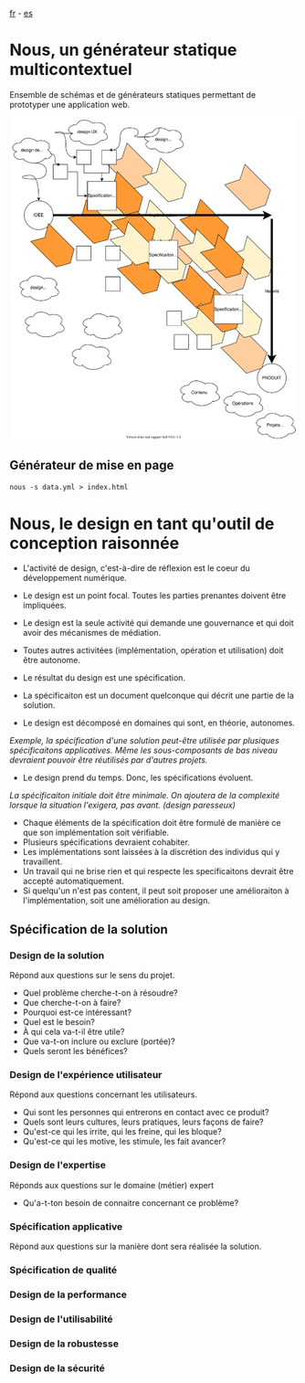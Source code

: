 
[fr](README.md) - [es](LEEME_mx.md)

# Nous, un générateur statique multicontextuel


Ensemble de schémas et de générateurs statiques permettant de prototyper une application web.



![Processus de conception et d'implémentation collaborative](doc/img/nous.svg)


## Générateur de mise en page 


```
nous -s data.yml > index.html
```	


# Nous, le design en tant qu'outil de conception raisonnée
 
  - L'activité de design, c'est-à-dire de réflexion est le coeur du développement numérique.
  - Le design est un point focal. Toutes les parties prenantes doivent être impliquées.
  - Le design est la seule activité qui demande une gouvernance et qui doit avoir des mécanismes de médiation.
  - Toutes autres activitées (implémentation, opération et utilisation) doit être autonome.
  - Le résultat du design est une spécification.
  - La spécificaiton est un document quelconque qui décrit une partie de la solution.

  - Le design  est décomposé en domaines qui sont, en théorie, autonomes.
 

*Exemple, la spécification d'une solution peut-être utilisée par plusiques spécificaitons applicatives. Même les sous-composants de bas niveau devraient pouvoir être réutilisés par d'autres projets.*

  - Le design prend du temps. Donc, les spécifications évoluent.
 
*La spécificaiton initiale doit être minimale. On ajoutera de la complexité lorsque la situation l'exigera, pas avant. (design paresseux)*

  - Chaque éléments de la spécification doit être formulé de manière ce que son implémentation soit vérifiable.
  - Plusieurs spécifications devraient cohabiter.
  - Les implémentations sont laissées à la discrétion des individus qui y travaillent.
  - Un travail qui ne brise rien et qui respecte les specificaitons devrait être accepté automatiquement.
  - Si quelqu'un n'est pas content, il peut soit proposer une amélioraiton à l'implémentation, soit une amélioration au design.





## Spécification de la solution


### Design de la solution

Répond aux questions sur le sens du projet.

  - Quel problème cherche-t-on à résoudre?
  - Que cherche-t-on à faire?
  - Pourquoi est-ce intéressant?
  - Quel est le besoin?
  - À qui cela va-t-il être utile?
  - Que va-t-on inclure ou exclure (portée)?
  - Quels seront les bénéfices?

### Design de l'expérience utilisateur

Répond aux questions concernant les utilisateurs.

  - Qui sont les personnes qui entrerons en contact avec ce produit?
  - Quels sont leurs cultures, leurs pratiques, leurs façons de faire?
  - Qu'est-ce qui les irrite, qui les freine, qui les bloque?
  - Qu'est-ce qui les motive, les stimule, les fait avancer? 

### Design de l'expertise

Réponds aux questions sur le domaine (métier) expert

  - Qu'a-t-ton besoin de connaitre concernant ce problème?

### Spécification applicative

Répond aux questions sur la manière dont sera réalisée la solution.





### Spécification de qualité

### Design de la performance


### Design de l'utilisabilité

### Design de la robustesse

### Design de la sécurité

